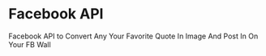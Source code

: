# Facebook API
Facebook API to Convert Any Your Favorite  Quote In Image And Post In On Your FB Wall
